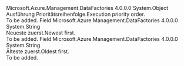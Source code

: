 <Type Name="ExecutionPriorityOrder" FullName="Microsoft.Azure.Management.DataFactories.Models.ExecutionPriorityOrder">
  <TypeSignature Language="C#" Value="public static class ExecutionPriorityOrder" />
  <TypeSignature Language="ILAsm" Value=".class public auto ansi abstract sealed beforefieldinit ExecutionPriorityOrder extends System.Object" />
  <TypeSignature Language="DocId" Value="T:Microsoft.Azure.Management.DataFactories.Models.ExecutionPriorityOrder" />
  <TypeSignature Language="VB.NET" Value="Public Class ExecutionPriorityOrder" />
  <TypeSignature Language="F#" Value="type ExecutionPriorityOrder = class" />
  <AssemblyInfo>
    <AssemblyName>Microsoft.Azure.Management.DataFactories</AssemblyName>
    <AssemblyVersion>4.0.0.0</AssemblyVersion>
  </AssemblyInfo>
  <Base>
    <BaseTypeName>System.Object</BaseTypeName>
  </Base>
  <Interfaces />
  <Docs>
    <summary>
            <span data-ttu-id="85775-101">Ausführung Prioritätsreihenfolge.</span><span class="sxs-lookup"><span data-stu-id="85775-101">Execution priority order.</span></span>
            </summary>
    <remarks>To be added.</remarks>
  </Docs>
  <Members>
    <Member MemberName="NewestFirst">
      <MemberSignature Language="C#" Value="public const string NewestFirst;" />
      <MemberSignature Language="ILAsm" Value=".field public static literal string NewestFirst" />
      <MemberSignature Language="DocId" Value="F:Microsoft.Azure.Management.DataFactories.Models.ExecutionPriorityOrder.NewestFirst" />
      <MemberSignature Language="VB.NET" Value="Public Const NewestFirst As String " />
      <MemberSignature Language="F#" Value="val mutable NewestFirst : string" Usage="Microsoft.Azure.Management.DataFactories.Models.ExecutionPriorityOrder.NewestFirst" />
      <MemberType>Field</MemberType>
      <AssemblyInfo>
        <AssemblyName>Microsoft.Azure.Management.DataFactories</AssemblyName>
        <AssemblyVersion>4.0.0.0</AssemblyVersion>
      </AssemblyInfo>
      <ReturnValue>
        <ReturnType>System.String</ReturnType>
      </ReturnValue>
      <Docs>
        <summary>
            <span data-ttu-id="85775-102">Neueste zuerst.</span><span class="sxs-lookup"><span data-stu-id="85775-102">Newest first.</span></span>
            </summary>
        <remarks>To be added.</remarks>
      </Docs>
    </Member>
    <Member MemberName="OldestFirst">
      <MemberSignature Language="C#" Value="public const string OldestFirst;" />
      <MemberSignature Language="ILAsm" Value=".field public static literal string OldestFirst" />
      <MemberSignature Language="DocId" Value="F:Microsoft.Azure.Management.DataFactories.Models.ExecutionPriorityOrder.OldestFirst" />
      <MemberSignature Language="VB.NET" Value="Public Const OldestFirst As String " />
      <MemberSignature Language="F#" Value="val mutable OldestFirst : string" Usage="Microsoft.Azure.Management.DataFactories.Models.ExecutionPriorityOrder.OldestFirst" />
      <MemberType>Field</MemberType>
      <AssemblyInfo>
        <AssemblyName>Microsoft.Azure.Management.DataFactories</AssemblyName>
        <AssemblyVersion>4.0.0.0</AssemblyVersion>
      </AssemblyInfo>
      <ReturnValue>
        <ReturnType>System.String</ReturnType>
      </ReturnValue>
      <Docs>
        <summary>
            <span data-ttu-id="85775-103">Älteste zuerst.</span><span class="sxs-lookup"><span data-stu-id="85775-103">Oldest first.</span></span>
            </summary>
        <remarks>To be added.</remarks>
      </Docs>
    </Member>
  </Members>
</Type>